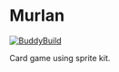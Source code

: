 # Murlan

[![BuddyBuild](https://dashboard.buddybuild.com/api/statusImage?appID=5847fda03b1a2c010053b9ad&branch=develop&build=latest)](https://dashboard.buddybuild.com/apps/5847fda03b1a2c010053b9ad/build/latest)


Card game using sprite kit.
